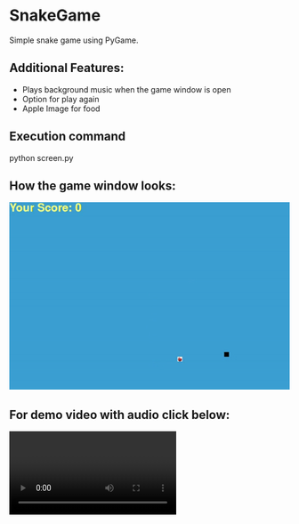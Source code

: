 # SnakeGame
Simple snake game using PyGame. 
## Additional Features: 
* Plays background music when the game window is open
* Option for play again
* Apple Image for food

## Execution command
python screen.py

## How the game window looks:
![Output sample](https://github.com/bazinga776/SnakeGame/blob/master/demo.gif)

## For demo video with audio click below:
![Output sample](https://github.com/bazinga776/SnakeGame/blob/master/demo.mp4)
